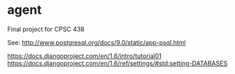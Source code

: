 agent
=====

Final project for CPSC 438


See:
http://www.postgresql.org/docs/9.0/static/app-psql.html

https://docs.djangoproject.com/en/1.6/intro/tutorial01
https://docs.djangoproject.com/en/1.6/ref/settings/#std:setting-DATABASES
